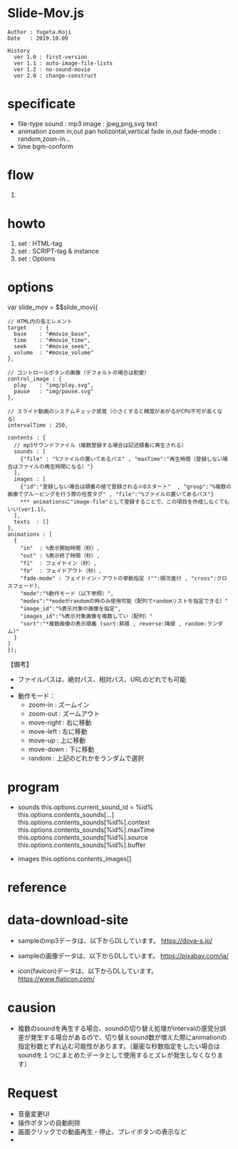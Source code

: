 Slide-Mov.js
==
```
Author : Yugeta.Koji
Date   : 2019.10.09

History
  ver 1.0 : first-version
  ver 1.1 : auto-image-file-lists
  ver 1.2 : no-sound-movie
  ver 2.0 : change-construct
```

# specificate
  - file-type 
    sound : mp3
    image : jpeg,png,svg
    text
  - animation
    zoom in,out
    pan holizontal,vertical
    fade in,out
    fade-mode : random,zoon-in...
  - time
    bgm-conform

# flow
  1. 

# howto
  1. set : HTML-tag
  2. set : SCRIPT-tag & instance
  3. set : Options

# options
  var slide_mov = $$slide_mov({

    // HTML内の各エレメント
    target    : {
      base    : "#movie_base",
      time    : "#movie_time",
      seek    : "#movie_seek",
      volume  : "#movie_volume"
    },

    // コントロールボタンの画像（デフォルトの場合は割愛）
    control_image : {
      play    : "img/play.svg",
      pause   : "img/pause.svg"
    },

    // スライド動画のシステムチェック感覚（小さくすると精度があがるがCPU不可が高くなる）
    intervalTime : 250,

    contents : {
      // mp3サウンドファイル（複数登録する場合は記述順番に再生される）
      sounds : [
        {"file" : "%ファイルの置いてあるパス" , "maxTime":"再生時間（登録しない場合はファイルの再生時間になる）"}
      ],
      images : [
        {"id":"登録しない場合は順番の値で登録される※0スタート"  , "group":"%複数の画像でグルーピングを行う際の任意タグ" , "file":"%ファイルの置いてあるパス"}
        *** animationsに"image-file"として登録することで、この項目を作成しなくてもいい(ver1.1)。
      ],
      texts  : []
    },
    animations : [
      {
        "in"  : %表示開始時間（秒）,
        "out" : %表示終了時間（秒）,
        "fi"  : フェイドイン（秒）,
        "fo"  : フェイドアウト（秒）,
        "fade-mode" : フェイドイン・アウトの挙動指定 ("":順次進行 , "cross":クロスフェード),
        "mode":"%動作モード（以下参照）",
        "modes":"*modeがrandomの時のみ使用可能（配列でrandomリストを指定できる）"
        "image_id":"%表示対象の画像を指定",
        "images_id":"%表示対象画像を複数してい（配列）"
        "sort":"*複数画像の表示順番 (sort:昇順 , reverse:降順 , random:ランダム)"
      }
    ]
	});
  【備考】
  - ファイルパスは、絶対パス、相対パス、URLのどれでも可能
  - 
  - 動作モード：
    * zoom-in    : ズームイン
    * zoom-out   : ズームアウト
    * move-right : 右に移動
    * move-left  : 左に移動
    * move-up    : 上に移動
    * move-down  : 下に移動
    * random     : 上記のどれかをランダムで選択


# program
  - sounds
    this.options.current_sound_id = %id%
    this.options.contents_sounds[...]
    this.options.contents_sounds[%id%].context
    this.options.contents_sounds[%id%].maxTime
    this.options.contents_sounds[%id%].source
    this.options.contents_sounds[%id%].buffer

  - images
    this.options.contents_images[]



# reference



# data-download-site
  - sampleのmp3データは、以下からDLしています。
    https://dova-s.jp/

  - sampleの画像データは、以下からDLしています。
    https://pixabay.com/ja/

  - icon(favicon)データは、以下からDLしています。
    https://www.flaticon.com/


# causion
  - 複数のsoundを再生する場合、soundの切り替え処理がintervalの感覚分誤差が発生する場合があるので、切り替えsound数が増えた際にanimationの指定秒数とずれ込む可能性があります。（厳密な秒数指定をしたい場合はsoundを１つにまとめたデータとして使用するとズレが発生しなくなります）


# Request
  - 音量変更UI
  - 操作ボタンの自動削除
  - 画面クリックでの動画再生・停止、プレイボタンの表示など
  - 


